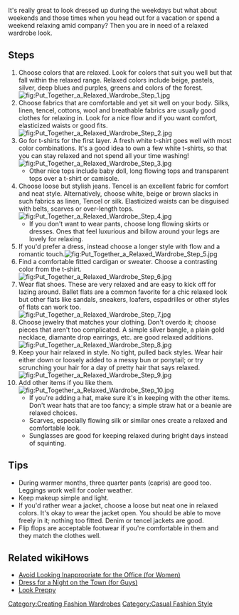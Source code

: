 It's really great to look dressed up during the weekdays but what about
weekends and those times when you head out for a vacation or spend a
weekend relaxing amid company? Then you are in need of a relaxed
wardrobe look.

## Steps

1.  Choose colors that are relaxed. Look for colors that suit you well
    but that fall within the relaxed range. Relaxed colors include
    beige, pastels, silver, deep blues and purples, greens and colors of
    the
    forest.![](Put_Together_a_Relaxed_Wardrobe_Step_1.jpg "fig:Put_Together_a_Relaxed_Wardrobe_Step_1.jpg")
2.  Choose fabrics that are comfortable and yet sit well on your body.
    Silks, linen, tencel, cottons, wool and breathable fabrics are
    usually good clothes for relaxing in. Look for a nice flow and if
    you want comfort, elasticized waists or good
    fits.![](Put_Together_a_Relaxed_Wardrobe_Step_2.jpg "fig:Put_Together_a_Relaxed_Wardrobe_Step_2.jpg")
3.  Go for t-shirts for the first layer. A fresh white t-shirt goes well
    with most color combinations. It's a good idea to own a few white
    t-shirts, so that you can stay relaxed and not spend all your time
    washing!![](Put_Together_a_Relaxed_Wardrobe_Step_3.jpg "fig:Put_Together_a_Relaxed_Wardrobe_Step_3.jpg")
    -   Other nice tops include baby doll, long flowing tops and
        transparent tops over a t-shirt or camisole.
4.  Choose loose but stylish jeans. Tencel is an excellent fabric for
    comfort and neat style. Alternatively, choose white, beige or brown
    slacks in such fabrics as linen, Tencel or silk. Elasticized waists
    can be disguised with belts, scarves or over-length
    tops.![](Put_Together_a_Relaxed_Wardrobe_Step_4.jpg "fig:Put_Together_a_Relaxed_Wardrobe_Step_4.jpg")
    -   If you don't want to wear pants, choose long flowing skirts or
        dresses. Ones that feel luxurious and billow around your legs
        are lovely for relaxing.
5.  If you'd prefer a dress, instead choose a longer style with flow and
    a romantic
    touch.![](Put_Together_a_Relaxed_Wardrobe_Step_5.jpg "fig:Put_Together_a_Relaxed_Wardrobe_Step_5.jpg")
6.  Find a comfortable fitted cardigan or sweater. Choose a contrasting
    color from the
    t-shirt.![](Put_Together_a_Relaxed_Wardrobe_Step_6.jpg "fig:Put_Together_a_Relaxed_Wardrobe_Step_6.jpg")
7.  Wear flat shoes. These are very relaxed and are easy to kick off for
    lazing around. Ballet flats are a common favorite for a chic relaxed
    look but other flats like sandals, sneakers, loafers, espadrilles or
    other styles of flats can work
    too.![](Put_Together_a_Relaxed_Wardrobe_Step_7.jpg "fig:Put_Together_a_Relaxed_Wardrobe_Step_7.jpg")
8.  Choose jewelry that matches your clothing. Don't overdo it; choose
    pieces that aren't too complicated. A simple silver bangle, a plain
    gold necklace, diamante drop earrings, etc. are good relaxed
    additions.![](Put_Together_a_Relaxed_Wardrobe_Step_8.jpg "fig:Put_Together_a_Relaxed_Wardrobe_Step_8.jpg")
9.  Keep your hair relaxed in style. No tight, pulled back styles. Wear
    hair either down or loosely added to a messy bun or ponytail; or try
    scrunching your hair for a day of pretty hair that says
    relaxed.![](Put_Together_a_Relaxed_Wardrobe_Step_9.jpg "fig:Put_Together_a_Relaxed_Wardrobe_Step_9.jpg")
10. Add other items if you like
    them.![](Put_Together_a_Relaxed_Wardrobe_Step_10.jpg "fig:Put_Together_a_Relaxed_Wardrobe_Step_10.jpg")
    -   If you're adding a hat, make sure it's in keeping with the other
        items. Don't wear hats that are too fancy; a simple straw hat or
        a beanie are relaxed choices.
    -   Scarves, especially flowing silk or similar ones create a
        relaxed and comfortable look.
    -   Sunglasses are good for keeping relaxed during bright days
        instead of squinting.

## Tips

-   During warmer months, three quarter pants (capris) are good too.
    Leggings work well for cooler weather.
-   Keep makeup simple and light.
-   If you'd rather wear a jacket, choose a loose but neat one in
    relaxed colors. It's okay to wear the jacket open. You should be
    able to move freely in it; nothing too fitted. Denim or tencel
    jackets are good.
-   Flip flops are acceptable footwear if you're comfortable in them and
    they match the clothes well.

## Related wikiHows

-   [Avoid Looking Inappropriate for the Office (for
    Women)](Avoid_Looking_Inappropriate_for_the_Office_(for_Women) "wikilink")
-   [Dress for a Night on the Town (for
    Guys)](Dress_for_a_Night_on_the_Town_(for_Guys) "wikilink")
-   [Look Preppy](Look_Preppy "wikilink")

[Category:Creating Fashion
Wardrobes](Category:Creating_Fashion_Wardrobes "wikilink")
[Category:Casual Fashion
Style](Category:Casual_Fashion_Style "wikilink")